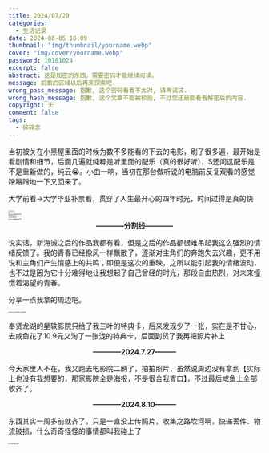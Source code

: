 ```yaml
---
title: 2024/07/20
categories:
  - 生活记录
date: 2024-08-05 16:09
thumbnail: "img/thumbnail/yourname.webp"
cover: "img/cover/yourname.webp"
password: 10181024
excerpt: false
abstract: 这是加密的东西，需要密码才能继续阅读。
message: 前面的区域以后再来探索吧.
wrong_pass_message: 抱歉, 这个密码看着不太对, 请再试试.
wrong_hash_message: 抱歉, 这个文章不能被校验, 不过您还是能看看解密后的内容.
copyright: 无
comment: false
tags:
  - 碎碎念
---
```


​		当初被关在小黑屋里面的时候为数不多能看的下去的电影，刷了很多遍，最开始是看剧情和细节，后面几遍就纯粹是听里面的配乐（真的很好听），S还问这配乐是不是重新做的，纯云😭。小曲一响，当初在那台做听说的电脑前反复观看的感觉蹭蹭蹭地一下又回来了。

​	大学前看->大学毕业补票看，贯穿了人生最开心的四年时光，时间过得是真的快

<img src="/img/20240721_1727/yourName(5).png" alt="yourName(5)" style="zoom:10%;" />

<br>

<img src="/img/20240721_1727/yourName(6).png" alt="yourName(6)" style="zoom:12%;" />

<br>

<img src="/img/20240721_1727/yourName(7).png" alt="yourName(7)" style="zoom:14%;" />

<br>

<img src="/img/20240721_1727/yourName(4).png" alt="yourName(4)" style="zoom:25%;" />

<br>

<img src="/img/20240721_1727/yourName(3).png" alt="yourName(3)" style="zoom:15%;" />

<br>

<img src="/img/20240721_1727/yourName(1).png" alt="yourName(1)" style="zoom:17%;" />

<br>

<img src="/img/20240721_1727/yourName(2).png" alt="yourName(2)" style="zoom:25%;" />

<br>

<center><b>————分割线————</b></center>

说实话，新海诚之后的作品我都有看，但是之后的作品都很难吊起我这么强烈的情绪反馈了。我的青春已经像风一样飘散了，逐渐对主角们的奔跑失去兴趣，更不用说和主角们产生情感上的共鸣；即便是这次的重映，之所以能引起我的情绪波动，也不过是因为它十分难得地让我想起了自己曾经的时光，那段自由热烈，对未来憧憬着渴望的青春。

分享一点我拿的周边吧。

<img src="/img/20240721_1727/IMG_20240721_204959.png" alt="IMG_20240721_204959" style="zoom:20%;" />

<br>

奉贤龙湖的星轶影院只给了我三叶的特典卡，后来发现少了一张，实在是不甘心，去咸鱼花了10.9元又淘了一张泷的特典卡，后面到货了我再把照片补上

<center><b>————2024.7.27———</b></center>

今天家里人不在，我又跑去电影院二刷了，拍拍照片，虽然说周边没有拿到【实际上也没有我想要的，那家影院全是海报，不是很合我胃口】，不过最后咸鱼上全部收齐了。

<center><b>————2024.8.10———</b></center>

东西其实一周多前就齐了，只是一直没上传照片，收集之路坎坷啊，快递丢件、物流破损，什么奇奇怪怪的事情都叫我碰上了

<img src="/img/20240721_1727/yourName(8).png" alt="yourName(8)" style="zoom:20%;" />

